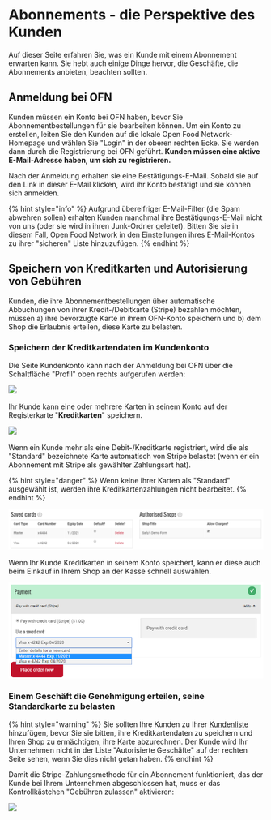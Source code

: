 # Abonnements - die Perspektive des Kunden

Auf dieser Seite erfahren Sie, was ein Kunde mit einem Abonnement erwarten kann. Sie hebt auch einige Dinge hervor, die Geschäfte, die Abonnements anbieten, beachten sollten.

## Anmeldung bei OFN

Kunden müssen ein Konto bei OFN haben, bevor Sie Abonnementbestellungen für sie bearbeiten können. Um ein Konto zu erstellen, leiten Sie den Kunden auf die lokale Open Food Network-Homepage und wählen Sie "Login" in der oberen rechten Ecke. Sie werden dann durch die Registrierung bei OFN geführt. **Kunden müssen eine aktive E-Mail-Adresse haben, um sich zu registrieren.**

Nach der Anmeldung erhalten sie eine Bestätigungs-E-Mail. Sobald sie auf den Link in dieser E-Mail klicken, wird ihr Konto bestätigt und sie können sich anmelden.

{% hint style="info" %}
Aufgrund übereifriger E-Mail-Filter (die Spam abwehren sollen) erhalten Kunden manchmal ihre Bestätigungs-E-Mail nicht von uns (oder sie wird in ihren Junk-Ordner geleitet). Bitten Sie sie in diesem Fall, Open Food Network in den Einstellungen ihres E-Mail-Kontos zu ihrer "sicheren" Liste hinzuzufügen.
{% endhint %}

## Speichern von Kreditkarten und Autorisierung von Gebühren

Kunden, die ihre Abonnementbestellungen über automatische Abbuchungen von ihrer Kredit-/Debitkarte (Stripe) bezahlen möchten, müssen a) ihre bevorzugte Karte in ihrem OFN-Konto speichern und b) dem Shop die Erlaubnis erteilen, diese Karte zu belasten.

### Speichern der Kreditkartendaten im Kundenkonto

Die Seite Kundenkonto kann nach der Anmeldung bei OFN über die Schaltfläche "Profil" oben rechts aufgerufen werden:

![](../../.gitbook/assets/subcard1.jpg)

Ihr Kunde kann eine oder mehrere Karten in seinem Konto auf der Registerkarte "**Kreditkarten**" speichern.

![](../../.gitbook/assets/subcard2.jpg)

Wenn ein Kunde mehr als eine Debit-/Kreditkarte registriert, wird die als "Standard" bezeichnete Karte automatisch von Stripe belastet (wenn er ein Abonnement mit Stripe als gewählter Zahlungsart hat).

{% hint style="danger" %}
Wenn keine ihrer Karten als "Standard" ausgewählt ist, werden ihre Kreditkartenzahlungen nicht bearbeitet.
{% endhint %}

![](<../../.gitbook/assets/image (26) (1).png>)

Wenn Ihr Kunde Kreditkarten in seinem Konto speichert, kann er diese auch beim Einkauf in Ihrem Shop an der Kasse schnell auswählen.

![](<../../.gitbook/assets/image (4) (1).png>)

### Einem Geschäft die Genehmigung erteilen, seine Standardkarte zu belasten

{% hint style="warning" %}
Sie sollten Ihre Kunden zu Ihrer [Kundenliste](../shopfront/customer-management-and-conditional-displays-prices/customers.md) hinzufügen, bevor Sie sie bitten, ihre Kreditkartendaten zu speichern und Ihren Shop zu ermächtigen, ihre Karte abzurechnen. Der Kunde wird Ihr Unternehmen nicht in der Liste "Autorisierte Geschäfte" auf der rechten Seite sehen, wenn Sie dies nicht getan haben.
{% endhint %}

Damit die Stripe-Zahlungsmethode für ein Abonnement funktioniert, das der Kunde bei Ihrem Unternehmen abgeschlossen hat, muss er das Kontrollkästchen "Gebühren zulassen" aktivieren:

![](../../.gitbook/assets/subcard2.jpg)
